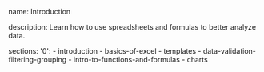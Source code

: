 name: Introduction

description: Learn how to use spreadsheets and formulas to better analyze data.

sections:
  '0':
    - introduction
    - basics-of-excel
    - templates
    - data-validation-filtering-grouping
    - intro-to-functions-and-formulas
    - charts
